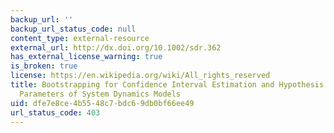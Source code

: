 ```yaml
---
backup_url: ''
backup_url_status_code: null
content_type: external-resource
external_url: http://dx.doi.org/10.1002/sdr.362
has_external_license_warning: true
is_broken: true
license: https://en.wikipedia.org/wiki/All_rights_reserved
title: Bootstrapping for Confidence Interval Estimation and Hypothesis Testing for
  Parameters of System Dynamics Models
uid: dfe7e8ce-4b55-48c7-bdc6-9db0bf66ee49
url_status_code: 403
---
```

